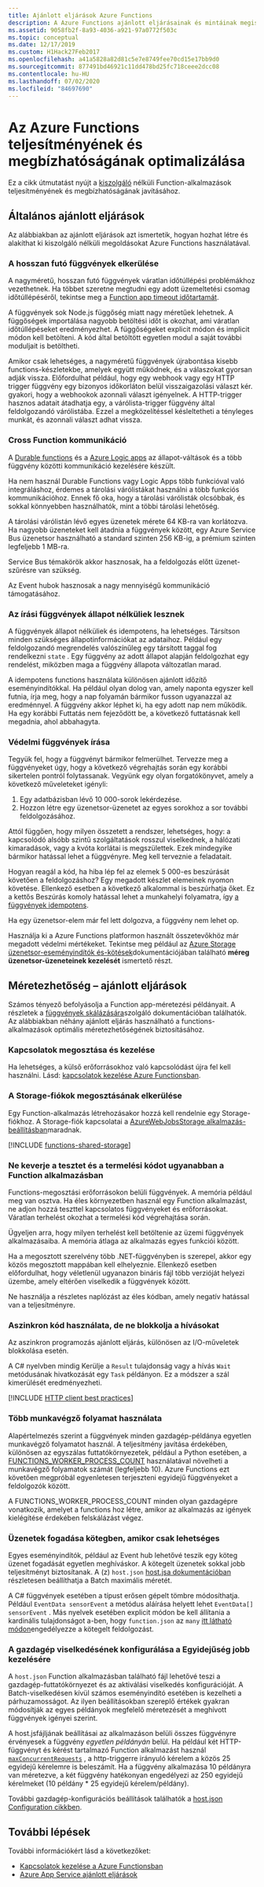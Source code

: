 ```yaml
---
title: Ajánlott eljárások Azure Functions
description: A Azure Functions ajánlott eljárásainak és mintáinak megismerése.
ms.assetid: 9058fb2f-8a93-4036-a921-97a0772f503c
ms.topic: conceptual
ms.date: 12/17/2019
ms.custom: H1Hack27Feb2017
ms.openlocfilehash: a41a5828a82d81c5e7e8749fee70cd15e17bb9d0
ms.sourcegitcommit: 877491bd46921c11dd478bd25fc718ceee2dcc08
ms.contentlocale: hu-HU
ms.lasthandoff: 07/02/2020
ms.locfileid: "84697690"
---
```

# <a name="optimize-the-performance-and-reliability-of-azure-functions"></a>Az Azure Functions teljesítményének és megbízhatóságának optimalizálása

Ez a cikk útmutatást nyújt a [kiszolgáló](https://azure.microsoft.com/solutions/serverless/) nélküli Function-alkalmazások teljesítményének és megbízhatóságának javításához.  

## <a name="general-best-practices"></a>Általános ajánlott eljárások

Az alábbiakban az ajánlott eljárások azt ismertetik, hogyan hozhat létre és alakíthat ki kiszolgáló nélküli megoldásokat Azure Functions használatával.

### <a name="avoid-long-running-functions"></a>A hosszan futó függvények elkerülése

A nagyméretű, hosszan futó függvények váratlan időtúllépési problémákhoz vezethetnek. Ha többet szeretne megtudni egy adott üzemeltetési csomag időtúllépéséről, tekintse meg a [Function app timeout időtartamát](functions-scale.md#timeout). 

A függvények sok Node.js függőség miatt nagy méretűek lehetnek. A függőségek importálása nagyobb betöltési időt is okozhat, ami váratlan időtúllépéseket eredményezhet. A függőségeket explicit módon és implicit módon kell betölteni. A kód által betöltött egyetlen modul a saját további moduljait is betöltheti. 

Amikor csak lehetséges, a nagyméretű függvények újrabontása kisebb functions-készletekbe, amelyek együtt működnek, és a válaszokat gyorsan adják vissza. Előfordulhat például, hogy egy webhook vagy egy HTTP trigger függvény egy bizonyos időkorláton belül visszaigazolási választ kér. gyakori, hogy a webhookok azonnali választ igényelnek. A HTTP-trigger hasznos adatait átadhatja egy, a várólista-trigger függvény által feldolgozandó várólistába. Ezzel a megközelítéssel késleltetheti a tényleges munkát, és azonnali választ adhat vissza.


### <a name="cross-function-communication"></a>Cross Function kommunikáció

A [Durable functions](durable/durable-functions-overview.md) és a [Azure Logic apps](../logic-apps/logic-apps-overview.md) az állapot-váltások és a több függvény közötti kommunikáció kezelésére készült.

Ha nem használ Durable Functions vagy Logic Apps több funkcióval való integráláshoz, érdemes a tárolási várólistákat használni a több funkciós kommunikációhoz. Ennek fő oka, hogy a tárolási várólisták olcsóbbak, és sokkal könnyebben használhatók, mint a többi tárolási lehetőség. 

A tárolási várólistán lévő egyes üzenetek mérete 64 KB-ra van korlátozva. Ha nagyobb üzeneteket kell átadnia a függvények között, egy Azure Service Bus üzenetsor használható a standard szinten 256 KB-ig, a prémium szinten legfeljebb 1 MB-ra.

Service Bus témakörök akkor hasznosak, ha a feldolgozás előtt üzenet-szűrésre van szükség.

Az Event hubok hasznosak a nagy mennyiségű kommunikáció támogatásához.


### <a name="write-functions-to-be-stateless"></a>Az írási függvények állapot nélküliek lesznek 

A függvények állapot nélküliek és idempotens, ha lehetséges. Társítson minden szükséges állapotinformációkat az adataihoz. Például egy feldolgozandó megrendelés valószínűleg egy társított taggal fog rendelkezni `state` . Egy függvény az adott állapot alapján feldolgozhat egy rendelést, miközben maga a függvény állapota változatlan marad. 

A idempotens functions használata különösen ajánlott időzítő eseményindítókkal. Ha például olyan dolog van, amely naponta egyszer kell futnia, írja meg, hogy a nap folyamán bármikor fusson ugyanazzal az eredménnyel. A függvény akkor léphet ki, ha egy adott nap nem működik. Ha egy korábbi Futtatás nem fejeződött be, a következő futtatásnak kell megadnia, ahol abbahagyta.


### <a name="write-defensive-functions"></a>Védelmi függvények írása

Tegyük fel, hogy a függvényt bármikor felmerülhet. Tervezze meg a függvényeket úgy, hogy a következő végrehajtás során egy korábbi sikertelen pontról folytassanak. Vegyünk egy olyan forgatókönyvet, amely a következő műveleteket igényli:

1. Egy adatbázisban lévő 10 000-sorok lekérdezése.
2. Hozzon létre egy üzenetsor-üzenetet az egyes sorokhoz a sor további feldolgozásához.
 
Attól függően, hogy milyen összetett a rendszer, lehetséges, hogy: a kapcsolódó alsóbb szintű szolgáltatások rosszul viselkednek, a hálózati kimaradások, vagy a kvóta korlátai is megszülettek. Ezek mindegyike bármikor hatással lehet a függvényre. Meg kell terveznie a feladatait.

Hogyan reagál a kód, ha hiba lép fel az elemek 5 000-es beszúrását követően a feldolgozáshoz? Egy megadott készlet elemeinek nyomon követése. Ellenkező esetben a következő alkalommal is beszúrhatja őket. Ez a kettős Beszúrás komoly hatással lehet a munkahelyi folyamatra, így [a függvények idempotens](functions-idempotent.md). 

Ha egy üzenetsor-elem már fel lett dolgozva, a függvény nem lehet op.

Használja ki a Azure Functions platformon használt összetevőkhöz már megadott védelmi mértékeket. Tekintse meg például az [Azure Storage üzenetsor-eseményindítók és-kötések](functions-bindings-storage-queue-trigger.md#poison-messages)dokumentációjában található **méreg üzenetsor-üzeneteinek kezelését** ismertető részt. 

## <a name="scalability-best-practices"></a>Méretezhetőség – ajánlott eljárások

Számos tényező befolyásolja a Function app-méretezési példányait. A részletek a [függvények skálázására](functions-scale.md)szolgáló dokumentációban találhatók.  Az alábbiakban néhány ajánlott eljárás használható a functions-alkalmazások optimális méretezhetőségének biztosításához.

### <a name="share-and-manage-connections"></a>Kapcsolatok megosztása és kezelése

Ha lehetséges, a külső erőforrásokhoz való kapcsolódást újra fel kell használni. Lásd: [kapcsolatok kezelése Azure Functionsban](./manage-connections.md).

### <a name="avoid-sharing-storage-accounts"></a>A Storage-fiókok megosztásának elkerülése

Egy Function-alkalmazás létrehozásakor hozzá kell rendelnie egy Storage-fiókhoz. A Storage-fiók kapcsolatai a [AzureWebJobsStorage alkalmazás-beállításban](./functions-app-settings.md#azurewebjobsstorage)maradnak. 

[!INCLUDE [functions-shared-storage](../../includes/functions-shared-storage.md)]

### <a name="dont-mix-test-and-production-code-in-the-same-function-app"></a>Ne keverje a tesztet és a termelési kódot ugyanabban a Function alkalmazásban

Functions-megosztási erőforrásokon belüli függvények. A memória például meg van osztva. Ha éles környezetben használ egy Function alkalmazást, ne adjon hozzá teszttel kapcsolatos függvényeket és erőforrásokat. Váratlan terhelést okozhat a termelési kód végrehajtása során.

Ügyeljen arra, hogy milyen terhelést kell betöltenie az üzemi függvények alkalmazásaiba. A memória átlaga az alkalmazás egyes funkciói között.

Ha a megosztott szerelvény több .NET-függvényben is szerepel, akkor egy közös megosztott mappában kell elhelyeznie. Ellenkező esetben előfordulhat, hogy véletlenül ugyanazon bináris fájl több verzióját helyezi üzembe, amely eltérően viselkedik a függvények között.

Ne használja a részletes naplózást az éles kódban, amely negatív hatással van a teljesítményre.

### <a name="use-async-code-but-avoid-blocking-calls"></a>Aszinkron kód használata, de ne blokkolja a hívásokat

Az aszinkron programozás ajánlott eljárás, különösen az I/O-műveletek blokkolása esetén.

A C# nyelvben mindig Kerülje a `Result` tulajdonság vagy a hívás `Wait` metódusának hivatkozását egy `Task` példányon. Ez a módszer a szál kimerülését eredményezheti.

[!INCLUDE [HTTP client best practices](../../includes/functions-http-client-best-practices.md)]

### <a name="use-multiple-worker-processes"></a>Több munkavégző folyamat használata

Alapértelmezés szerint a függvények minden gazdagép-példánya egyetlen munkavégző folyamatot használ. A teljesítmény javítása érdekében, különösen az egyszálas futtatókörnyezetek, például a Python esetében, a [FUNCTIONS_WORKER_PROCESS_COUNT](functions-app-settings.md#functions_worker_process_count) használatával növelheti a munkavégző folyamatok számát (legfeljebb 10). Azure Functions ezt követően megpróbál egyenletesen terjeszteni egyidejű függvényeket a feldolgozók között. 

A FUNCTIONS_WORKER_PROCESS_COUNT minden olyan gazdagépre vonatkozik, amelyet a functions hoz létre, amikor az alkalmazás az igények kielégítése érdekében felskálázást végez. 

### <a name="receive-messages-in-batch-whenever-possible"></a>Üzenetek fogadása kötegben, amikor csak lehetséges

Egyes eseményindítók, például az Event hub lehetővé teszik egy köteg üzenet fogadását egyetlen meghíváskor.  A kötegelt üzenetek sokkal jobb teljesítményt biztosítanak.  A (z) `host.json` [host.jsa dokumentációban](functions-host-json.md) részletesen beállíthatja a Batch maximális méretét.

A C# függvények esetében a típust erősen gépelt tömbre módosíthatja.  Például `EventData sensorEvent` a metódus aláírása helyett lehet `EventData[] sensorEvent` .  Más nyelvek esetében explicit módon be kell állítania a kardinális tulajdonságot a-ben, hogy `function.json` az `many` [itt látható módon](https://github.com/Azure/azure-webjobs-sdk-templates/blob/df94e19484fea88fc2c68d9f032c9d18d860d5b5/Functions.Templates/Templates/EventHubTrigger-JavaScript/function.json#L10)engedélyezze a kötegelt feldolgozást.

### <a name="configure-host-behaviors-to-better-handle-concurrency"></a>A gazdagép viselkedésének konfigurálása a Egyidejűség jobb kezelésére

A `host.json` Function alkalmazásban található fájl lehetővé teszi a gazdagép-futtatókörnyezet és az aktiválási viselkedés konfigurációját.  A Batch-viselkedésen kívül számos eseményindító esetében is kezelheti a párhuzamosságot. Az ilyen beállításokban szereplő értékek gyakran módosítják az egyes példányok megfelelő méretezését a meghívott függvények igényei szerint.

A host.jsfájljának beállításai az alkalmazáson belüli összes függvényre érvényesek a függvény *egyetlen példányán* belül. Ha például két HTTP-függvényt és kérést tartalmazó Function alkalmazást használ [`maxConcurrentRequests`](functions-bindings-http-webhook-output.md#hostjson-settings) , a http-triggerre irányuló kérelem a közös 25 egyidejű kérelemre is beleszámít.  Ha a függvény alkalmazása 10 példányra van méretezve, a két függvény hatékonyan engedélyezi az 250 egyidejű kérelmeket (10 példány * 25 egyidejű kérelem/példány). 

További gazdagép-konfigurációs beállítások találhatók a [host.json Configuration cikkben](functions-host-json.md).

## <a name="next-steps"></a>További lépések

További információkért lásd a következőket:

* [Kapcsolatok kezelése a Azure Functionsban](manage-connections.md)
* [Azure App Service ajánlott eljárások](../app-service/app-service-best-practices.md)
